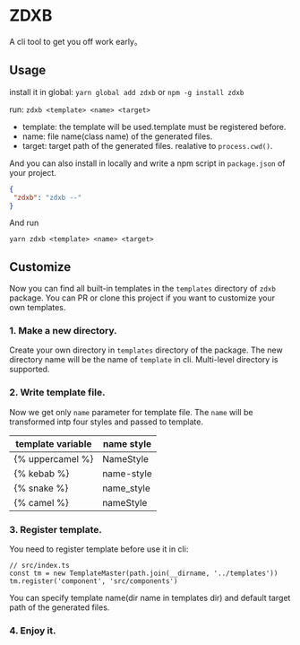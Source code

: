 # ZDXB
A cli tool to get you off work early。

## Usage
install it in global:
`yarn global add zdxb` or `npm -g install zdxb`

run:
`zdxb <template> <name> <target>`
 - template: the template will be used.template must be registered before.
 - name: file name(class name) of the generated files.
 - target: target path of the generated files. realative to `process.cwd()`.

 And you can also install in locally and write a npm script in `package.json` of your project.
 ```json
{
  "zdxb": "zdxb --"
}
 ```
 And run 
 ```
 yarn zdxb <template> <name> <target>
 ```

## Customize
Now you can find all built-in templates in the `templates` directory of `zdxb` package.
You can PR or clone this project if you want to customize your own templates.

### 1. Make a new directory.
Create your own directory in `templates` directory of the package. The new directory name will be the name of `template` in cli. Multi-level directory is supported.

### 2. Write template file. 
Now we get only `name` parameter for template file. The `name` will be transformed intp four styles and passed to template.


template variable | name style
----------------- | ----------
{% uppercamel %} | NameStyle
{% kebab %} | name-style
{% snake %} | name_style
{% camel %} | nameStyle 

### 3. Register template. 
You need to register template before use it in cli:
```
// src/index.ts
const tm = new TemplateMaster(path.join(__dirname, '../templates'))
tm.register('component', 'src/components')
```
You can specify template name(dir name in templates dir) and default target path of the generated files.

### 4. Enjoy it.
